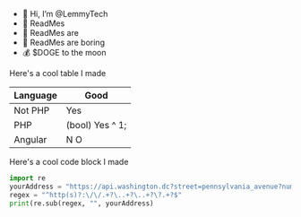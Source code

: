 - 👋 Hi, I’m @LemmyTech
- 👀 ReadMes
- 🌱 ReadMes are
- 💞️ ReadMes are boring
- 💰 $DOGE to the moon

Here's a cool table I made

Language|Good
|---|---|
|Not PHP|Yes|
|PHP|(bool) Yes ^ 1;|
|Angular|N O|

Here's a cool code block I made

```python
import re
yourAddress = "https://api.washington.dc?street=pennsylvania_avenue?num=1600"
regex = "^http(s)?:\/\/.+?\..+?\..+?\?.+?$"
print(re.sub(regex, "", yourAddress)
```
